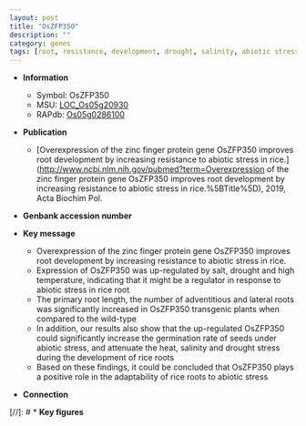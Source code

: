 ```yaml
---
layout: post
title: "OsZFP350"
description: ""
category: genes
tags: [root, resistance, development, drought, salinity, abiotic stress, root development, stress, R protein, zinc, biotic stress, lateral root, drought stress, primary root, drought stress , root length, adaptability]
---
```


* **Information**  
    + Symbol: OsZFP350  
    + MSU: [LOC_Os05g20930](http://rice.uga.edu/cgi-bin/ORF_infopage.cgi?orf=LOC_Os05g20930)  
    + RAPdb: [Os05g0286100](https://rapdb.dna.affrc.go.jp/locus/?name=Os05g0286100)  

* **Publication**  
    + [Overexpression of the zinc finger protein gene OsZFP350 improves root development by increasing resistance to abiotic stress in rice.](http://www.ncbi.nlm.nih.gov/pubmed?term=Overexpression of the zinc finger protein gene OsZFP350 improves root development by increasing resistance to abiotic stress in rice.%5BTitle%5D), 2019, Acta Biochim Pol.

* **Genbank accession number**  

* **Key message**  
    + Overexpression of the zinc finger protein gene OsZFP350 improves root development by increasing resistance to abiotic stress in rice.
    + Expression of OsZFP350 was up-regulated by salt, drought and high temperature, indicating that it might be a regulator in response to abiotic stress in rice root
    + The primary root length, the number of adventitious and lateral roots was significantly increased in OsZFP350 transgenic plants when compared to the wild-type
    + In addition, our results also show that the up-regulated OsZFP350 could significantly increase the germination rate of seeds under abiotic stress, and attenuate the heat, salinity and drought stress during the development of rice roots
    + Based on these findings, it could be concluded that OsZFP350 plays a positive role in the adaptability of rice roots to abiotic stress

* **Connection**  

[//]: # * **Key figures**  



